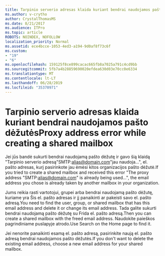 ```yaml
---
title: Tarpinio serverio adresas klaida kuriant bendrai naudojamos pašto dėžutės
ms.author: v-crytho
author: CrystalThomasMS
ms.date: 8/21/2017
ms.audience: ITPro
ms.topic: article
ROBOTS: NOINDEX, NOFOLLOW
localization_priority: Normal
ms.assetid: ece4bcce-1053-4ed3-a194-9d0af8f73c6f
ms.custom:
- "19"
- "6"
ms.openlocfilehash: 159125f8ce899cacac665fb8a7025a791c4cd9bb
ms.sourcegitcommit: 5fb7a4b28859690020efdea630d03e70cc0e6334
ms.translationtype: MT
ms.contentlocale: lt-LT
ms.lasthandoff: 06/28/2019
ms.locfileid: "35370971"
---
```

# <a name="proxy-address-error-while-creating-a-shared-mailbox"></a><span data-ttu-id="c46a0-102">Tarpinio serverio adresas klaida kuriant bendrai naudojamos pašto dėžutės</span><span class="sxs-lookup"><span data-stu-id="c46a0-102">Proxy address error while creating a shared mailbox</span></span>

<span data-ttu-id="c46a0-103">Jei jūs bandė sukurti bendrai naudojamą pašto dėžutę ir gavo šią klaidą "Tarpinio serverio adresą"SMTP:alias@domain.com"jau naudoja...", el. pašto adresas, kurį pasirinkote jau ėmėsi kitos organizacijos pašto dėžutė.</span><span class="sxs-lookup"><span data-stu-id="c46a0-103">If you tried to create a shared mailbox and received this error "The proxy address "SMTP:alias@domain.com" is already being used…", the email address you chose is already taken by another mailbox in your organization.</span></span>
  
<span data-ttu-id="c46a0-104">Jums reikia rasti vartotojui, grupei arba bendrai naudojamą pašto dėžutę, kuriame yra Šis el. pašto adresas ir jį panaikinti ar pakeisti savo el. pašto adresą.</span><span class="sxs-lookup"><span data-stu-id="c46a0-104">You need to find the user, group, or shared mailbox that has this email address and delete it or change its email address.</span></span> <span data-ttu-id="c46a0-105">Tada galite sukurti bendrai naudojamą pašto dėžutę su Frida el. pašto adresą.</span><span class="sxs-lookup"><span data-stu-id="c46a0-105">Then you can create a shared mailbox with the freed email address.</span></span> <span data-ttu-id="c46a0-106">Naudokite paieškos pagrindiniame puslapyje atrodo.</span><span class="sxs-lookup"><span data-stu-id="c46a0-106">Use Search on the Home page to find it.</span></span>
  
<span data-ttu-id="c46a0-107">Jei nenorite panaikinti esamą el. pašto adresą, pasirinkite naują el. pašto adresą bendrai naudojamos pašto dėžutės.</span><span class="sxs-lookup"><span data-stu-id="c46a0-107">If you don't want to delete the existing email address, choose a new email address for your shared mailbox.</span></span>
  